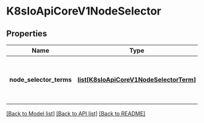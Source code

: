 # K8sIoApiCoreV1NodeSelector

## Properties
Name | Type | Description | Notes
------------ | ------------- | ------------- | -------------
**node_selector_terms** | [**list[K8sIoApiCoreV1NodeSelectorTerm]**](K8sIoApiCoreV1NodeSelectorTerm.md) | Required. A list of node selector terms. The terms are ORed. | 

[[Back to Model list]](../README.md#documentation-for-models) [[Back to API list]](../README.md#documentation-for-api-endpoints) [[Back to README]](../README.md)


